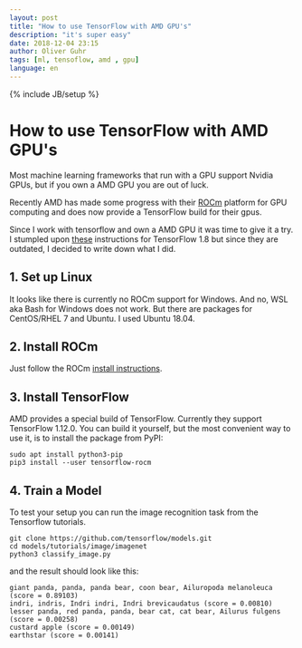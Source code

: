 ```yaml
---
layout: post
title: "How to use TensorFlow with AMD GPU's"
description: "it's super easy"
date: 2018-12-04 23:15
author: Oliver Guhr
tags: [ml, tensoflow, amd , gpu]
language: en
---
```


{% include JB/setup %}

# How to use TensorFlow with AMD GPU's 

Most machine learning frameworks that run with a GPU support Nvidia GPUs,
but if you own a AMD GPU you are out of luck. 

Recently AMD has made some progress with their [ROCm](https://rocm.github.io/) platform for GPU computing and does now provide a TensorFlow build for their gpus. 

Since I work with tensorflow and own a AMD GPU it was time to give it a try.
I stumpled upon [these](https://gpuopen.com/rocm-tensorflow-1-8-release/) instructions for TensorFlow 1.8 but since they are outdated, I decided to write down what I did. 


## 1. Set up Linux

It looks like there is currently no ROCm support for Windows. And no, WSL aka Bash for Windows does not work. But there are packages for CentOS/RHEL 7 and Ubuntu. I used Ubuntu 18.04.

## 2. Install ROCm

Just follow the ROCm [install instructions](https://rocm.github.io/ROCmInstall.html#ubuntu-support---installing-from-a-debian-repository).

## 3. Install TensorFlow 

AMD provides a special build of TensorFlow. Currently they support TensorFlow 1.12.0. 
You can build it yourself, but the most convenient way to use it, is to install the package from PyPI:

```
sudo apt install python3-pip 
pip3 install --user tensorflow-rocm
```


## 4. Train a Model

To test your setup you can run the image recognition task from the Tensorflow tutorials.

```
git clone https://github.com/tensorflow/models.git
cd models/tutorials/image/imagenet
python3 classify_image.py
```

and the result should look like this:

```
giant panda, panda, panda bear, coon bear, Ailuropoda melanoleuca (score = 0.89103)
indri, indris, Indri indri, Indri brevicaudatus (score = 0.00810)
lesser panda, red panda, panda, bear cat, cat bear, Ailurus fulgens (score = 0.00258)
custard apple (score = 0.00149)
earthstar (score = 0.00141)
```



